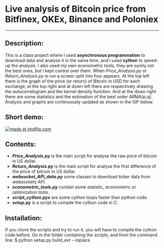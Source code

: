 # Live analysis of Bitcoin price from Bitfinex, OKEx, Binance and Poloniex

***

## Description:
This is a class project where I used **asynchronous programmation** to download data and analyse it in the same time, and I used **cython** to speed-up the analysis. I also used my own econometric tools, they are surely not the best ones, but I kept control over them.
When *Price_Analysis.py* or *Return_Analysis.py* is run a screen split into four appears. At the top left there is the graph of the price (or return) of Bitcoin in USD for each exchange, at the top right and at down left there are respectively drawing the autocorrelogram and the kernel density function. And at the down right there are some statistics and the estimation of the best order ARMA(p,q). Analysis and graphs are continuously updated as shown in the GIF below.

## Short demo:

<a href="https://imgflip.com/gif/29i7jb"><img src="https://i.imgflip.com/29i7jb.gif" title="made at imgflip.com"/></a>

## Contents:
- __*Price_Analysis.py*__ is the main script for analyse the raw price of bitcoin in US dollar.
- __*Return_Analysis.py*__ is the main script for analyse the first difference of the price of bitcoin in US dollar.
- __*websocket_API_data.py*__ some classes to download ticker data from websockets API.
- __*econometric_tools.py*__ contain some statistic, econometric or optimization tools.
- __*script_cython.pyx*__ are some cython loops faster than python code.
- __*setup.py*__ is a script to compile the cython code in C.

## Installation:
If you clone the scripts and try to run it, you will have to compile the cython code before. Go in the folder containing the scripts, and from the command line: $ python setup.py build_ext --inplace